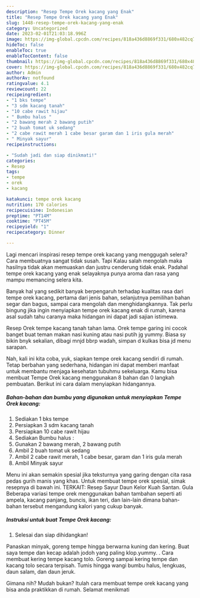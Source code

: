 ```yaml
---
description: "Resep Tempe Orek kacang yang Enak"
title: "Resep Tempe Orek kacang yang Enak"
slug: 1448-resep-tempe-orek-kacang-yang-enak
category: Uncategorized
date: 2023-02-01T21:03:18.996Z
image: https://img-global.cpcdn.com/recipes/818a436d8869f331/680x482cq70/tempe-orek-kacang-foto-resep-utama.jpg
hideToc: false
enableToc: true
enableTocContent: false
thumbnail: https://img-global.cpcdn.com/recipes/818a436d8869f331/680x482cq70/tempe-orek-kacang-foto-resep-utama.jpg
cover: https://img-global.cpcdn.com/recipes/818a436d8869f331/680x482cq70/tempe-orek-kacang-foto-resep-utama.jpg
author: Admin
authorAv: notfound
ratingvalue: 4.1
reviewcount: 22
recipeingredient:
- "1 bks tempe"
- "3 sdm kacang tanah"
- "10 cabe rawit hijau"
- " Bumbu halus "
- "2 bawang merah 2 bawang putih"
- "2 buah tomat uk sedang"
- "2 cabe rawit merah 1 cabe besar garam dan 1 iris gula merah"
- " Minyak sayur"
recipeinstructions:

- "Sudah jadi dan siap dinikmati!"
categories:
- Resep
tags:
- tempe
- orek
- kacang

katakunci: tempe orek kacang 
nutrition: 170 calories
recipecuisine: Indonesian
preptime: "PT14M"
cooktime: "PT45M"
recipeyield: "1"
recipecategory: Dinner

---
```



Lagi mencari inspirasi resep tempe orek kacang yang menggugah selera? Cara membuatnya sangat tidak susah. Tapi Kalau salah mengolah maka hasilnya tidak akan memuaskan dan justru cenderung tidak enak. Padahal tempe orek kacang yang enak selayaknya punya aroma dan rasa yang mampu memancing selera kita.


Banyak hal yang sedikit banyak berpengaruh terhadap kualitas rasa dari tempe orek kacang, pertama dari jenis bahan, selanjutnya pemilihan bahan segar dan bagus, sampai cara mengolah dan menghidangkannya. Tak perlu bingung jika ingin menyiapkan tempe orek kacang enak di rumah, karena asal sudah tahu caranya maka hidangan ini dapat jadi sajian istimewa.

Resep Orek tempe kacang tanah tahan lama. Orek tempe garing ini cocok banget buat teman makan nasi kuning atau nasi putih jg yummy. Biasa sy bikin bnyk sekalian, dibagi mnjd bbrp wadah, simpan d kulkas bisa jd menu sarapan.


Nah, kali ini kita coba, yuk, siapkan tempe orek kacang sendiri di rumah. Tetap berbahan yang sederhana, hidangan ini dapat memberi manfaat untuk membantu menjaga kesehatan tubuhmu sekeluarga. Kamu bisa membuat Tempe Orek kacang menggunakan 8 bahan dan 0 langkah pembuatan. Berikut ini cara dalam menyiapkan hidangannya.

<!--inarticleads1-->

##### Bahan-bahan dan bumbu yang digunakan untuk menyiapkan Tempe Orek kacang:

1. Sediakan 1 bks tempe
1. Persiapkan 3 sdm kacang tanah
1. Persiapkan 10 cabe rawit hijau
1. Sediakan  Bumbu halus :
1. Gunakan 2 bawang merah, 2 bawang putih
1. Ambil 2 buah tomat uk sedang
1. Ambil 2 cabe rawit merah, 1 cabe besar, garam dan 1 iris gula merah
1. Ambil  Minyak sayur


Menu ini akan semakin spesial jika teksturnya yang garing dengan cita rasa pedas gurih manis yang khas. Untuk membuat tempe orek spesial, simak resepnya di bawah ini. TERKAIT: Resep Sayur Daun Kelor Kuah Santan. Gula Beberapa variasi tempe orek menggunakan bahan tambahan seperti ati ampela, kacang panjang, buncis, ikan teri, dan lain-lain dimana bahan-bahan tersebut mengandung kalori yang cukup banyak. 

<!--inarticleads2-->

##### Instruksi untuk buat Tempe Orek kacang:


1. Selesai dan siap dihidangkan!

Panaskan minyak, goreng tempe hingga berwarna kuning dan kering. Buat saya tempe dan kecap adalah jodoh yang paling klop.yummy. . Cara membuat kering tempe kacang tolo. Goreng sampai kering tempe dan kacang tolo secara terpisah. Tumis hingga wangi bumbu halus, lengkuas, daun salam, dan daun jeruk. 

Gimana nih? Mudah bukan? Itulah cara membuat tempe orek kacang yang bisa anda praktikkan di rumah. Selamat menikmati
